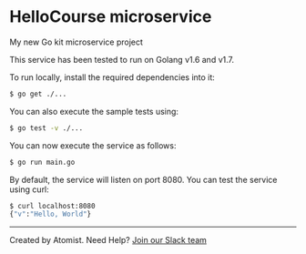 # HelloCourse microservice


My new Go kit microservice project


This service has been tested to run on Golang v1.6 and v1.7.

To run locally, install the required dependencies into it:

```sh
$ go get ./...
```

You can also execute the sample tests using:

```sh
$ go test -v ./...
```

You can now execute the service as follows:

```sh
$ go run main.go
```

By default, the service will listen on port 8080.  You can test the
service using curl:

```sh
$ curl localhost:8080
{"v":"Hello, World"}
```

---
Created by Atomist. Need Help? <a href="https://join.atomist.com/">Join our Slack team</a>

